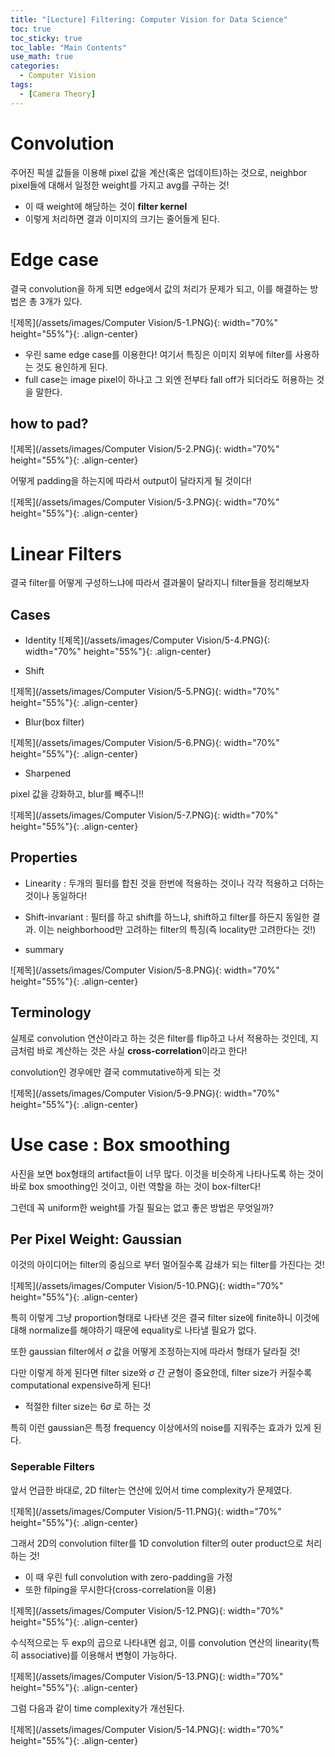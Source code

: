 ```yaml
---
title: "[Lecture] Filtering: Computer Vision for Data Science"
toc: true
toc_sticky: true
toc_lable: "Main Contents"
use_math: true
categories:
  - Computer Vision
tags:
  - [Camera Theory]
---
```


# Convolution

주어진 픽셀 값들을 이용해 pixel 값을 계산(혹은 업데이트)하는 것으로, neighbor pixel들에 대해서 일정한 weight를 가지고 avg를 구하는 것!

- 이 때 weight에 해당하는 것이 **filter kernel**
- 이렇게 처리하면 결과 이미지의 크기는 줄어들게 된다.

# Edge case

결국 convolution을 하게 되면 edge에서 값의 처리가 문제가 되고, 이를 해결하는 방법은 총 3개가 있다.

![제목](/assets/images/Computer Vision/5-1.PNG){: width="70%" height="55%"}{: .align-center}

- 우린 same edge case를 이용한다! 여기서 특징은 이미지 외부에 filter를 사용하는 것도 용인하게 된다.
- full case는 image pixel이 하나고 그 외엔 전부타 fall off가 되더라도 허용하는 것을 말한다.

## how to pad?

![제목](/assets/images/Computer Vision/5-2.PNG){: width="70%" height="55%"}{: .align-center}

어떻게 padding을 하는지에 따라서 output이 달라지게 될 것이다!

![제목](/assets/images/Computer Vision/5-3.PNG){: width="70%" height="55%"}{: .align-center}

# Linear Filters

결국 filter를 어떻게 구성하느냐에 따라서 결과물이 달라지니 filter들을 정리해보자

## Cases

- Identity
![제목](/assets/images/Computer Vision/5-4.PNG){: width="70%" height="55%"}{: .align-center}

- Shift

![제목](/assets/images/Computer Vision/5-5.PNG){: width="70%" height="55%"}{: .align-center}

- Blur(box filter)

![제목](/assets/images/Computer Vision/5-6.PNG){: width="70%" height="55%"}{: .align-center}

- Sharpened

pixel 값을 강화하고, blur를 빼주니!!

![제목](/assets/images/Computer Vision/5-7.PNG){: width="70%" height="55%"}{: .align-center}


## Properties

- Linearity : 두개의 필터를 합친 것을 한번에 적용하는 것이나 각각 적용하고 더하는 것이나 동일하다!

- Shift-invariant : 필터를 하고 shift를 하느냐, shift하고 filter를 하든지 동일한 결과. 이는 neighborhood만 고려하는 filter의 특징(즉 locality만 고려한다는 것!)

- summary 

![제목](/assets/images/Computer Vision/5-8.PNG){: width="70%" height="55%"}{: .align-center}

## Terminology

실제로 convolution 연산이라고 하는 것은 filter를 flip하고 나서 적용하는 것인데, 지금처럼 바로 계산하는 것은 사실 **cross-correlation**이라고 한다!

convolution인 경우에만 결국 commutative하게 되는 것

![제목](/assets/images/Computer Vision/5-9.PNG){: width="70%" height="55%"}{: .align-center}


# Use case : Box smoothing

사진을 보면 box형태의 artifact들이 너무 많다. 이것을 비슷하게 나타나도록 하는 것이 바로 box smoothing인 것이고, 이런 역할을 하는 것이 box-filter다!

그런데 꼭 uniform한 weight를 가질 필요는 없고 좋은 방법은 무엇일까?

## Per Pixel Weight: Gaussian

이것의 아이디어는 filter의 중심으로 부터 멀어질수록 감쇄가 되는 filter를 가진다는 것!

![제목](/assets/images/Computer Vision/5-10.PNG){: width="70%" height="55%"}{: .align-center}

특히 이렇게 그냥 proportion형태로 나타낸 것은 결국 filter size에 finite하니 이것에 대해 normalize를 해야하기 때문에 equality로 나타낼 필요가 없다.

또한 gaussian filter에서 $\sigma$ 값을 어떻게 조정하는지에 따라서 형태가 달라질 것!

다만 이렇게 하게 된다면 filter size와 $\sigma$ 간 균형이 중요한데, filter size가 커질수록 computational expensive하게 된다!
- 적절한 filter size는 $6\sigma$ 로 하는 것

특히 이런 gaussian은 특정 frequency 이상에서의 noise를 지워주는 효과가 있게 된다.

### Seperable Filters

앞서 언급한 바대로, 2D filter는 연산에 있어서 time complexity가 문제였다.

![제목](/assets/images/Computer Vision/5-11.PNG){: width="70%" height="55%"}{: .align-center}

그래서 2D의 convolution filter를 1D convolution filter의 outer product으로 처리하는 것!

- 이 때 우린 full convolution with zero-padding을 가정
- 또한 filping을 무시한다(cross-correlation을 이용)

![제목](/assets/images/Computer Vision/5-12.PNG){: width="70%" height="55%"}{: .align-center}

수식적으로는 두 exp의 곱으로 나타내면 쉽고, 이를 convolution 연산의 linearity(특히 associative)를 이용해서 변형이 가능하다.

![제목](/assets/images/Computer Vision/5-13.PNG){: width="70%" height="55%"}{: .align-center}

그럼 다음과 같이 time complexity가 개선된다.

![제목](/assets/images/Computer Vision/5-14.PNG){: width="70%" height="55%"}{: .align-center}
